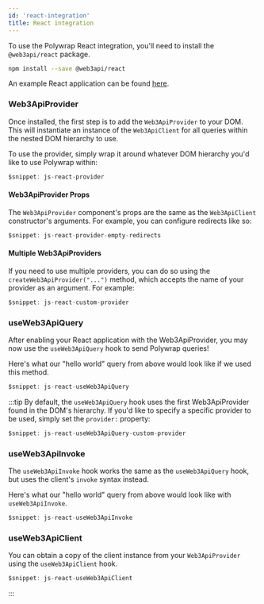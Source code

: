 ```yaml
---
id: 'react-integration'
title: React integration
---
```


To use the Polywrap React integration, you'll need to install the `@web3api/react` package.

```bash
npm install --save @web3api/react
```

An example React application can be found [here](https://github.com/polywrap/demos/tree/main/hello-world/app/react.js).

### **Web3ApiProvider**

Once installed, the first step is to add the `Web3ApiProvider` to your DOM. This will instantiate an instance of the `Web3ApiClient` for all queries within the nested DOM hierarchy to use.

To use the provider, simply wrap it around whatever DOM hierarchy you'd like to use Polywrap within:

```jsx
$snippet: js-react-provider
```

#### **Web3ApiProvider Props**

The `Web3ApiProvider` component's props are the same as the `Web3ApiClient` constructor's arguments. For example, you can configure redirects like so:

```jsx
$snippet: js-react-provider-empty-redirects
```

#### **Multiple Web3ApiProviders**

If you need to use multiple providers, you can do so using the `createWeb3ApiProvider("...")` method, which accepts the name of your provider as an argument. For example:

```jsx
$snippet: js-react-custom-provider
```

### **useWeb3ApiQuery**

After enabling your React application with the Web3ApiProvider, you may now use the `useWeb3ApiQuery` hook to send Polywrap queries!

Here's what our "hello world" query from above would look like if we used this method.

```jsx
$snippet: js-react-useWeb3ApiQuery
```

:::tip
By default, the `useWeb3ApiQuery` hook uses the first Web3ApiProvider found in the DOM's hierarchy. If you'd like to specify a specific provider to be used, simply set the `provider:` property:

```jsx
$snippet: js-react-useWeb3ApiQuery-custom-provider
```

### **useWeb3ApiInvoke**

The `useWeb3ApiInvoke` hook works the same as the `useWeb3ApiQuery` hook, but uses the client's `invoke` syntax instead.

Here's what our "hello world" query from above would look like with `useWeb3ApiInvoke`.

```jsx
$snippet: js-react-useWeb3ApiInvoke
```

### **useWeb3ApiClient**

You can obtain a copy of the client instance from your `Web3ApiProvider` using the `useWeb3ApiClient` hook.

```jsx
$snippet: js-react-useWeb3ApiClient
```

:::
